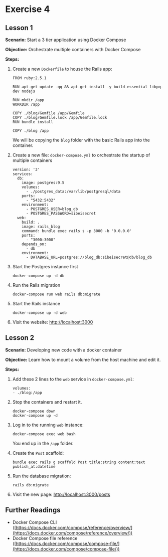 # Exercise 4

## Lesson 1

**Scenario:** Start a 3 tier application using Docker Compose

**Objective:** Orchestrate multiple containers with Docker Compose

**Steps:**

1. Create a new `Dockerfile` to house the Rails app:

	```
	FROM ruby:2.5.1

	RUN apt-get update -qq && apt-get install -y build-essential libpq-dev nodejs

	RUN mkdir /app
	WORKDIR /app

	COPY ./blog/Gemfile /app/Gemfile
	COPY ./blog/Gemfile.lock /app/Gemfile.lock
	RUN bundle install

	COPY ./blog /app
	```

	We will be copying the `blog` folder with the basic Rails app into the container.

2. Create a new file: `docker-compose.yml` to orchestrate the startup of multiple containers

	```
	version: '3'
	services:
	  db:
	    image: postgres:9.5
	    volumes:
	      - ./postgres_data:/var/lib/postgresql/data
	    ports:
	      - "5432:5432"
	    environment:
	      - POSTGRES_USER=blog_db
	      - POSTGRES_PASSWORD=sibeisecret
	  web:
	    build: .
	    image: rails_blog
	    command: bundle exec rails s -p 3000 -b '0.0.0.0'
	    ports:
	      - "3000:3000"
	    depends_on:
	      - db
	    environment:
	      - DATABASE_URL=postgres://blog_db:sibeisecret@db/blog_db

	```

3. Start the Postgres instance first

	```
	docker-compose up -d db
	```

4. Run the Rails migration

	```
	docker-compose run web rails db:migrate
	```

5. Start the Rails instance

	```
	docker-compose up -d web
	```

6. Visit the website: [http://localhost:3000](http://localhost:3000)

## Lesson 2

**Scenario:** Developing new code with a docker container

**Objective:** Learn how to mount a volume from the host machine and edit it.

**Steps:**

1. Add these 2 lines to the `web` service in `docker-compose.yml`:

	```
	volumes:
   	- ./blog:/app
	```

2. Stop the containers and restart it.

	```
	docker-compose down
	docker-compose up -d
	```

3. Log in to the running `web` instance:

	```
	docker-compose exec web bash
	```

	You end up in the `/app` folder.

4. Create the `Post` scaffold:

	```
	bundle exec rails g scaffold Post title:string content:text publish_at:datetime
	```

5. Run the database migration:

	```
	rails db:migrate
	```

6. Visit the new page: [http://localhost:3000/posts](http://localhost:3000/posts)

## Further Readings

- Docker Compose CLI ([https://docs.docker.com/compose/reference/overview/](https://docs.docker.com/compose/reference/overview/))
- Docker Compose file reference ([https://docs.docker.com/compose/compose-file/](https://docs.docker.com/compose/compose-file/))